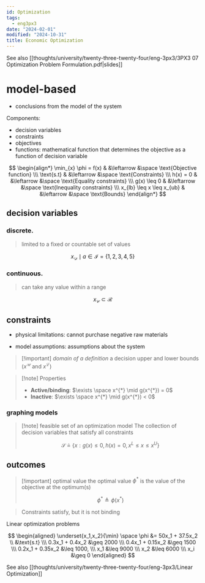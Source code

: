 ```yaml
---
id: Optimization
tags:
  - eng3px3
date: "2024-02-01"
modified: "2024-10-31"
title: Economic Optimization
---
```


See also [[thoughts/university/twenty-three-twenty-four/eng-3px3/3PX3 07 Optimization Problem Formulation.pdf|slides]]

# model-based

- conclusions from the model of the system

Components:

- decision variables
- constraints
- objectives
- functions: mathematical function that determines the objective as a function of decision variable

$$
\begin{align*}
\min_{x} \phi = f(x) & &\leftarrow &\space \text{Objective function} \\\
\text{s.t} & &\leftarrow &\space \text{Constraints} \\\
h(x) = 0 & &\leftarrow &\space \text{Equality constraints} \\\
g(x) \leq 0 & &\leftarrow &\space \text{Inequality constraints} \\\
x_{lb} \leq x \leq x_{ub} & &\leftarrow &\space \text{Bounds}
\end{align*}
$$

## decision variables

### discrete.

> limited to a fixed or countable set of values

$$
x_{\mathcal{D}} \mid a \in \mathcal{I} = \lbrace 1, 2, 3, 4, 5 \rbrace
$$

### continuous.

> can take any value within a range

$$
x_{\mathcal{C}} \subset \mathcal{R}
$$

## constraints

- physical limitations: cannot purchase negative raw materials

- model assumptions: assumptions about the system

> [!important] _domain of a definition_
> a decision upper and lower bounds ($x^{\mathcal{U}}$ and $x^{\mathcal{L}}$)

> [!note] Properties
>
> - **Active/binding**: $\exists \space x^{*} \mid g(x^{*}) = 0$
> - **Inactive**: $\exists \space x^{*} \mid g(x^{*}) < 0$

### graphing models

> [!note] feasible set of an optimization model
> The collection of decision variables that satisfy all constraints
>
> $$
> \mathcal{S} \triangleq \lbrace x : g(x) \leq 0, h(x) = 0, x^L \leq x \leq x^U \rbrace
> $$

## outcomes

> [!important] optimal value
> the optimal value $\phi^{*}$ is the value of the objective at the optimum(s)
>
> $$
> \phi^{*} \triangleq \phi(x^{*})
> $$

> Constraints satisfy, but it is not binding

Linear optimization problems

$$
\begin{aligned}
\underset{x_1,x_2}{\min} \space \phi &= 50x_1 + 37.5x_2 \\
&\text{s.t} \\\
0.3x_1 + 0.4x_2 &\geq 2000 \\\
0.4x_1 + 0.15x_2 &\geq 1500 \\\
0.2x_1 + 0.35x_2 &\leq 1000, \\\
x_1 &\leq 9000 \\\
x_2 &\leq 6000 \\\
x_i &\geq 0
\end{aligned}
$$

<!-- end date Feb 1 -->

See also [[thoughts/university/twenty-three-twenty-four/eng-3px3/Linear Optimization]]
